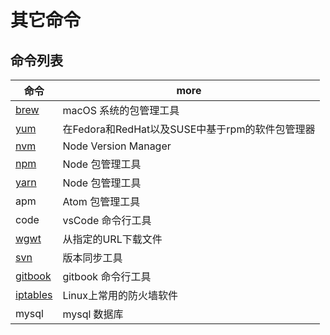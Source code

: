 # 其它命令

## 命令列表

| 命令                                                  | more                              |
|-----------------------------------------------------|-----------------------------------|
| [brew](https://brew.sh)                             | macOS 系统的包管理工具                    |
| [yum](http://man.linuxde.net/yum)                   | 在Fedora和RedHat以及SUSE中基于rpm的软件包管理器 |
| [nvm](https://github.com/creationix/nvm)            | Node Version Manager              |
| [npm](https://docs.npmjs.com)                       | Node 包管理工具                        |
| [yarn](https://yarnpkg.com/zh-Hans/docs/cli/)       | Node 包管理工具                        |
| apm                                                 | Atom 包管理工具                        |
| code                                                | vsCode 命令行工具                      |
| [wgwt](http://man.linuxde.net/wget)                 | 从指定的URL下载文件                       |
| [svn](http://svndoc.iusesvn.com/)                   | 版本同步工具                            |
| [gitbook](https://github.com/GitbookIO/gitbook-cli) | gitbook 命令行工具                     |
| [iptables](http://man.linuxde.net/iptables)         | Linux上常用的防火墙软件                    |
| mysql                                               | mysql 数据库                         |
